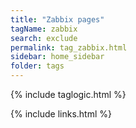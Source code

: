 ```yaml
---
title: "Zabbix pages"
tagName: zabbix
search: exclude
permalink: tag_zabbix.html
sidebar: home_sidebar
folder: tags
---
```

{% include taglogic.html %}

{% include links.html %}
